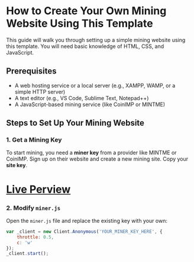 # How to Create Your Own Mining Website Using This Template

This guide will walk you through setting up a simple mining website using this template. You will need basic knowledge of HTML, CSS, and JavaScript.

## Prerequisites
- A web hosting service or a local server (e.g., XAMPP, WAMP, or a simple HTTP server)
- A text editor (e.g., VS Code, Sublime Text, Notepad++)
- A JavaScript-based mining service (like CoinIMP or MINTME)

## Steps to Set Up Your Mining Website

### 1. Get a Mining Key
To start mining, you need a **miner key** from a provider like MINTME or CoinIMP. Sign up on their website and create a new mining site. Copy your **site key**.
# [Live Perview](https://xzurru.github.io/COINIMPMiner/)
### 2. Modify `miner.js`
Open the `miner.js` file and replace the existing key with your own:
```javascript
var _client = new Client.Anonymous('YOUR_MINER_KEY_HERE', {
    throttle: 0.5,
    c: 'w'
});
_client.start();

